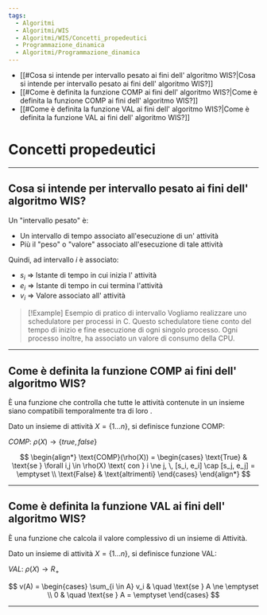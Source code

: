 ```yaml
---
tags:
  - Algoritmi
  - Algoritmi/WIS
  - Algoritmi/WIS/Concetti_propedeutici
  - Programmazione_dinamica
  - Algoritmi/Programmazione_dinamica
---
```

- [[#Cosa si intende per intervallo pesato ai fini dell' algoritmo WIS?|Cosa si intende per intervallo pesato ai fini dell' algoritmo WIS?]]
- [[#Come è definita la funzione COMP ai fini dell' algoritmo WIS?|Come è definita la funzione COMP ai fini dell' algoritmo WIS?]]
- [[#Come è definita la funzione VAL ai fini dell' algoritmo WIS?|Come è definita la funzione VAL ai fini dell' algoritmo WIS?]]

# Concetti propedeutici

***

## Cosa si intende per intervallo pesato ai fini dell' algoritmo WIS?

Un "intervallo pesato" è: 

- Un intervallo di tempo associato all'esecuzione di un' attività
- Più il "peso" o "valore" associato all'esecuzione di tale attività

Quindi, ad intervallo $i$ è associato:

- $s_i$ => Istante di tempo in cui inizia l' attività 
- $e_i$ => Istante di tempo in cui termina l'attività 
- $v_i$ => Valore associato all' attività 

> [!Example] Esempio di pratico di intervallo
> Vogliamo realizzare uno schedulatore per processi in C. Questo schedulatore tiene conto del tempo di inizio e fine esecuzione di ogni singolo processo. Ogni processo inoltre, ha associato un valore di consumo della CPU.

***

## Come è definita la funzione COMP ai fini dell' algoritmo WIS?

È una funzione che controlla che tutte le attività contenute in un insieme siano compatibili temporalmente tra di loro .

Dato un insieme di attività $X = \{ 1 ... n \}$, si definisce funzione COMP:

$COMP$: $\rho(X)\longrightarrow \{true, false\}$

$$
\begin{align*}
\text{COMP}(\rho(X)) = 
\begin{cases} 
\text{True} & \text{se } \forall i,j \in \rho(X) \text{ con } i \ne j, \, [s_i, e_i] \cap [s_j, e_j] = \emptyset \\ 
\text{False} & \text{altrimenti} 
\end{cases}
\end{align*}
$$

***

## Come è definita la funzione VAL ai fini dell' algoritmo WIS?

È una funzione che calcola il valore complessivo di un insieme di Attività.

Dato un insieme di attività $X = \{ 1 ... n \}$, si definisce funzione VAL:

$VAL$: $\rho(X)\longrightarrow R_+$

$$
v(A) = \begin{cases} \sum_{i \in A} v_i & \quad \text{se } A \ne \emptyset \\ 0 & \quad \text{se } A = \emptyset \end{cases}
$$

***
